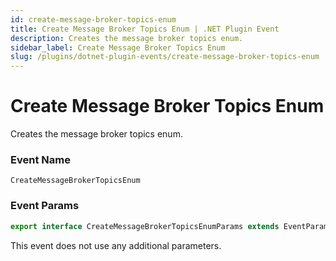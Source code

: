 ```yaml
---
id: create-message-broker-topics-enum
title: Create Message Broker Topics Enum | .NET Plugin Event
description: Creates the message broker topics enum.
sidebar_label: Create Message Broker Topics Enum
slug: /plugins/dotnet-plugin-events/create-message-broker-topics-enum
---
```


# Create Message Broker Topics Enum


Creates the message broker topics enum.

### Event Name

`CreateMessageBrokerTopicsEnum`

### Event Params

```ts
export interface CreateMessageBrokerTopicsEnumParams extends EventParams {}
```

This event does not use any additional parameters.